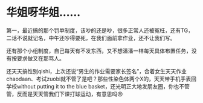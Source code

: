 # 华姐呀华姐……

<!-- truncate -->

<p> 第一，最近搞的那个罚单制度，该吵的还是吵，很多正常人还被冤枉，还有TG，二话不说就记名，中午还吵得要死，在我们面前拿作业，还不让我们写。 </p>

<p> 还有那个小组制度，自己每天有不发东西，又不想潘潘一样每天具体布置任务，没有按要求做又在那骂人。 </p>

<p> 还天天搞性别qishi，上次还说“男生的作业需要家长签名”，合着女生天天作业chaodaan、考试zuobi就不管了是吧？那些性染色体两个X的，天天带手机手表回学校without putting it to the blue basket，还光明正大地发朋友圈，你也不管管，反而是天天管我们下课打球运动，有意思吗😡 </p>
